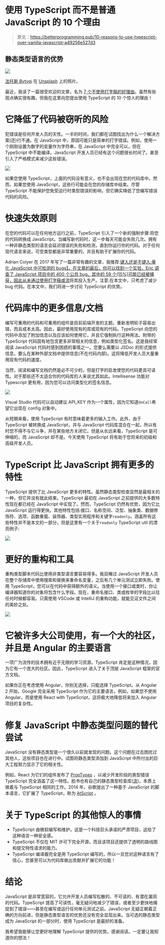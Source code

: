 # 使用 TypeScript 而不是普通 JavaScript 的 10 个理由

> 原文：<https://betterprogramming.pub/10-reasons-to-use-typescript-over-vanilla-javascript-a49256e527d3>

## 静态类型语言的优势

![](img/f237f48befdf65ec24df9660157e64ce.png)

[法托斯 Bytyqi](https://unsplash.com/@fatosi?utm_source=medium&utm_medium=referral) 在 [Unsplash](https://unsplash.com?utm_source=medium&utm_medium=referral) 上的照片。

最近，我读了一篇很受欢迎的文章，名为 [7 个不使用打字稿的好理由](https://medium.com/javascript-in-plain-english/7-really-good-reasons-not-to-use-typescript-166af597c466)。虽然有些观点确实很有趣，但我在这里向您提出使用 TypeScript 的 10 个惊人的理由！

# 它降低了代码被窃听的风险

犯错误是任何开发人员的天性。一半的时间，我们都在试图找出为什么一个解决方案(还)行不通。在 JavaScript 中，原因可能只是简单的打字错误。例如，使用一个刚刚设置为数字的变量作为字符串，在 JavaScript 中完全可以，但在 TypeScript 中不能编译。JavaScript 开发人员已经有这个问题很长时间了。甚至引入了严格模式来减少这些错误。

![](img/59b82a0b6299fb17d93a7a542d1d9c12.png)

如果您使用 TypeScript，上面的代码没有意义，也不会出现在您的代码库中。然而，如果您使用 JavaScript，这些行可能会在您的存储库中结束。尽管 TypeScript 不能保护您免受运行时类型错误的影响，但它确实降低了您编写错误代码的风险。

# 快速失效原则

在您的代码可以在任何地方运行之前，TypeScript 引入了一个新的强制步骤:将您的代码转换成 JavaScript。当编写新代码时，这一步每天可能会失败几次。拥有一种非静态类型的语言会延迟错误的失败和检测，直到你运行你的代码。对于任何现代语言来说，可空类型都是非常重要的，并且有助于扩展你的代码。

Adrian Colyer 在 2017 年写了一篇非常有趣的文章，我推荐:[键入还是不键入:量化 JavaScript 中可检测的 bugs】。在文章的最后，你可以找到一个实验，Eric 调查了 JavaScript 项目中的 400 个公共 bug。其中的 59 个(15%)可能已经被捕获，因此从未通过使用打字稿或](https://blog.acolyer.org/2017/09/19/to-type-or-not-to-type-quantifying-detectable-bugs-in-javascript/)[流](https://github.com/facebook/flow)将其投入生产。注意:在本文中，只考虑了减少 bug 代码。在本文中，我们将进一步讨论 TypeScript 的优势。

# 代码库中的更多信息/文档

编写可重用的代码和可重用的组件是目前前端开发的主题。重新发明轮子容易出错，而且成本太高。因此，最好使用现有的库或现有的代码。TypeScript 向您的代码中添加了附加信息以及应该如何使用它，并且它强制执行这种用法。附带的 TypeScript 代码固有地包含更多非常相关的信息，例如类型化签名。这是我经常阅读 JavaScript 代码时感到困惑的事情之一。您要么需要以 JSDoc 的形式提供信息，要么在某种外部文档中提供信息(不在代码内部)。这将降低开发人员大量重用现有代码的速度。

当然，阅读和编写文档仍然是必不可少的，但是打字的启发使您的代码更具可读性。对于那些还不太适合你的代码库的人来说尤其如此。Intellisense 功能对 Typescript 更有用，因为您可以访问类型化的签名信息。

![](img/58cc0cf727589e45c12cf5110782224d.png)

Visual Studio 代码可以自动建议 API_KEY 作为一个属性，因为它知道`doCall`希望它出现在 config 对象中。

从短期来看，使用 TypeScript 有时意味着更多的输入工作。此外，由于 TypeScript 被转换成 JavaScript，并与 JavaScript 代码库混合在一起，所以有时您不得不与它斗争，并在某些地方关闭它。但是从长远来看，TypeScript 是可伸缩的，而 JavaScript 却不是。今天使用 TypeScript 将有助于您将来的初级和高级开发人员。

# TypeScript 比 JavaScript 拥有更多的特性

TypeScript 提供了比 JavaScript 更多的特性。虽然静态类型检查显然是最相关的一种，但它并没有就此结束。TypeScript 最初在 JavaScript 之前提供的大多数特性现在都已经在 JavaScript 中实现了。然而，TypeScript 仍然有优势，因为它比 JavaScript 运行得更快。其他特性包括:接口、名称空间、泛型、抽象类、数据修饰符、选项、函数重载、装饰器、类型实用程序和关键字`readonly`。涵盖所有这些特性并不是本文的一部分，但是这里有一个关于`readonly` TypeScript util 的漂亮例子:

![](img/6905bfbf2f9872102230723b433b2518.png)

# 更好的重构和工具

重构类型脚本代码比使用非类型语言要容易得多。我目睹过 JavaScript 开发人员在整个存储库中使用搜索和替换来重命名变量，之后有几个单元测试立即失败。使用 TypeScript，您可以在代码中获得额外的语义。当使用一个接口或类时，你让编译器知道你的对象将包含什么字段。现在，重命名接口、类或枚举的字段比以往任何时候都容易。只需使用 VSCode 或 IntelliJ 的重构功能，就能见证文件之间的美妙之处。

![](img/ffb146d4858cf053759c4e1977b66925.png)

# 它被许多大公司使用，有一个大的社区，并且是 Angular 的主要语言

一项广为流传的技术拥有近乎无限的学习资源。TypeScript 肯定是这种情况，因为它有一个庞大的社区。因此，TypeScript 进入了关于顶层 JavaScript 框架的官方文档。

如果你正在考虑使用 Angular，你别无选择，只能选择 TypeScript。从 Angular 2 开始，Google 完全采用 TypeScript 作为它的主要语言。例如，如果您不使用 Angular，而是使用 React with TypeScript，这将极大地降低将来加入 Angular 项目的复杂性。

# 修复 JavaScript 中静态类型问题的替代尝试

JavaScript 没有静态类型是一个很久以前就发现的问题。这个问题在过去困扰过其他人，这些项目也在进行中。试图将静态类型添加到 JavaScript 中所付出的巨大工程努力显示了它的相关性。

例如，React 为它们的组件发布了 [PropTypes](https://reactjs.org/docs/typechecking-with-proptypes.html) ，以减少开发阶段的类型错误 TypeScript 完全涵盖了这一特性。脸书也有自己的静态类型检查库([流](https://github.com/facebook/flow))，本质上做着与 TypeScript 相同的工作。2014 年，谷歌提出了一种基于 JavaScript 的脚本语言，它扩展了 TypeScript，称为 [AtScript](https://en.wikipedia.org/wiki/AtScript) 。

# 关于 TypeScript 的其他惊人的事情

*   TypeScript 由微软编写和维护。这是一个科技巨头承诺的严肃项目，这给了这种语言一种安全感。
*   TypeScript 不仅在 MIT 许可下完全开源，而且该项目还提供了透明的路线图和提交特性请求的能力。
*   TypeScript 编译器完全是用 TypeScript 编写的，所以一旦您对这种语言有了信心，您甚至可以为代码库做出贡献并扩展它的功能！

# 结论

JavaScript 是非常宽容的，它允许开发人员编写松散的、不可读的、有潜在漏洞的代码。TypeScript 提高了可读性，毫无疑问地减少了错误，或者至少更快地捕捉到了错误——甚至在编写或运行任何单元测试之前。JavaScript 无疑正朝着正确的方向前进，但是静态类型语言的优势还没有完全显现出来。当可选的静态类型成为 JavaScript 的一部分时，使用 TypeScript 是最好的准备。

我希望我能够让您更好地理解 TypeScript 提供的优势。感谢阅读。一定要让我知道你的想法！